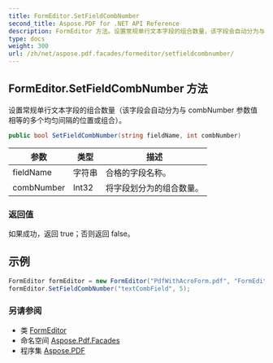 ```yaml
---
title: FormEditor.SetFieldCombNumber
second_title: Aspose.PDF for .NET API Reference
description: FormEditor 方法。设置常规单行文本字段的组合数量，该字段会自动分为与 combNumber 参数值相等的多个均匀间隔的位置或组合。
type: docs
weight: 300
url: /zh/net/aspose.pdf.facades/formeditor/setfieldcombnumber/
---
```

## FormEditor.SetFieldCombNumber 方法

设置常规单行文本字段的组合数量（该字段会自动分为与 combNumber 参数值相等的多个均匀间隔的位置或组合）。

```csharp
public bool SetFieldCombNumber(string fieldName, int combNumber)
```

| 参数 | 类型 | 描述 |
| --- | --- | --- |
| fieldName | 字符串 | 合格的字段名称。 |
| combNumber | Int32 | 将字段划分为的组合数量。 |

### 返回值

如果成功，返回 true；否则返回 false。

## 示例

```csharp
FormEditor formEditor = new FormEditor("PdfWithAcroForm.pdf", "FormEditor_SetFieldComb.pdf"));
formEditor.SetFieldCombNumber("textCombField", 5);
```

### 另请参阅

* 类 [FormEditor](../)
* 命名空间 [Aspose.Pdf.Facades](../../../aspose.pdf.facades/)
* 程序集 [Aspose.PDF](../../../)